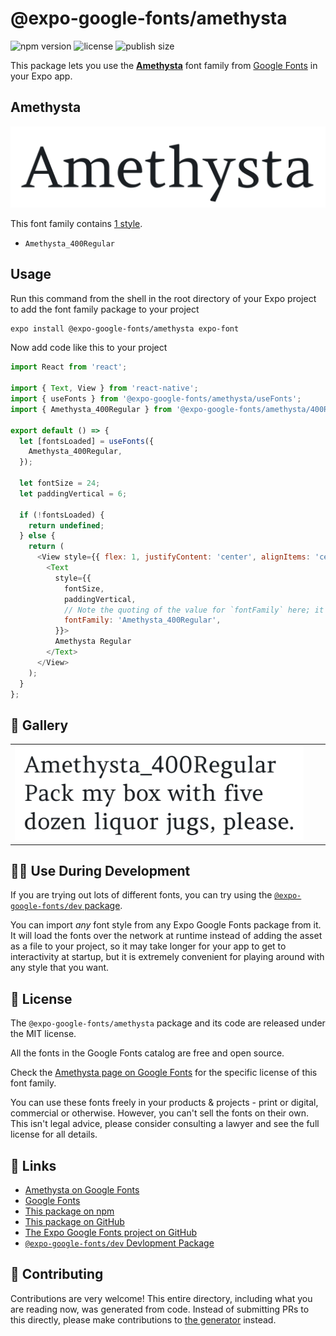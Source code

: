 # @expo-google-fonts/amethysta

![npm version](https://flat.badgen.net/npm/v/@expo-google-fonts/amethysta)
![license](https://flat.badgen.net/github/license/expo/google-fonts)
![publish size](https://flat.badgen.net/packagephobia/install/@expo-google-fonts/amethysta)

This package lets you use the [**Amethysta**](https://fonts.google.com/specimen/Amethysta) font family from [Google Fonts](https://fonts.google.com/) in your Expo app.

## Amethysta

![Amethysta](./font-family.png)

This font family contains [1 style](#-gallery).

- `Amethysta_400Regular`

## Usage

Run this command from the shell in the root directory of your Expo project to add the font family package to your project
```sh
expo install @expo-google-fonts/amethysta expo-font
```

Now add code like this to your project
```js
import React from 'react';

import { Text, View } from 'react-native';
import { useFonts } from '@expo-google-fonts/amethysta/useFonts';
import { Amethysta_400Regular } from '@expo-google-fonts/amethysta/400Regular';

export default () => {
  let [fontsLoaded] = useFonts({
    Amethysta_400Regular,
  });

  let fontSize = 24;
  let paddingVertical = 6;

  if (!fontsLoaded) {
    return undefined;
  } else {
    return (
      <View style={{ flex: 1, justifyContent: 'center', alignItems: 'center' }}>
        <Text
          style={{
            fontSize,
            paddingVertical,
            // Note the quoting of the value for `fontFamily` here; it expects a string!
            fontFamily: 'Amethysta_400Regular',
          }}>
          Amethysta Regular
        </Text>
      </View>
    );
  }
};

```

## 🔡 Gallery


||||
|-|-|-|
|![Amethysta_400Regular](.//400Regular/Amethysta_400Regular.ttf.png)||||


## 👩‍💻 Use During Development

If you are trying out lots of different fonts, you can try using the [`@expo-google-fonts/dev` package](https://github.com/freeboub/google-fonts/tree/master/font-packages/dev#readme).

You can import *any* font style from any Expo Google Fonts package from it. It will load the fonts
over the network at runtime instead of adding the asset as a file to your project, so it may take longer
for your app to get to interactivity at startup, but it is extremely convenient
for playing around with any style that you want.

## 📖 License

The `@expo-google-fonts/amethysta` package and its code are released under the MIT license.

All the fonts in the Google Fonts catalog are free and open source.

Check the [Amethysta page on Google Fonts](https://fonts.google.com/specimen/Amethysta) for the specific license of this font family.

You can use these fonts freely in your products & projects - print or digital, commercial or otherwise. However, you can't sell the fonts on their own. This isn't legal advice, please consider consulting a lawyer and see the full license for all details.

## 🔗 Links

- [Amethysta on Google Fonts](https://fonts.google.com/specimen/Amethysta)
- [Google Fonts](https://fonts.google.com/)
- [This package on npm](https://www.npmjs.com/package/@expo-google-fonts/amethysta)
- [This package on GitHub](https://github.com/freeboub/google-fonts/tree/master/font-packages/amethysta)
- [The Expo Google Fonts project on GitHub](https://github.com/freeboub/google-fonts)
- [`@expo-google-fonts/dev` Devlopment Package](https://github.com/freeboub/google-fonts/tree/master/font-packages/dev)

## 🤝 Contributing

Contributions are very welcome! This entire directory, including what you are reading now, was generated from code. Instead of submitting PRs to this directly, please make contributions to [the generator](https://github.com/freeboub/google-fonts/tree/master/packages/generator) instead.
